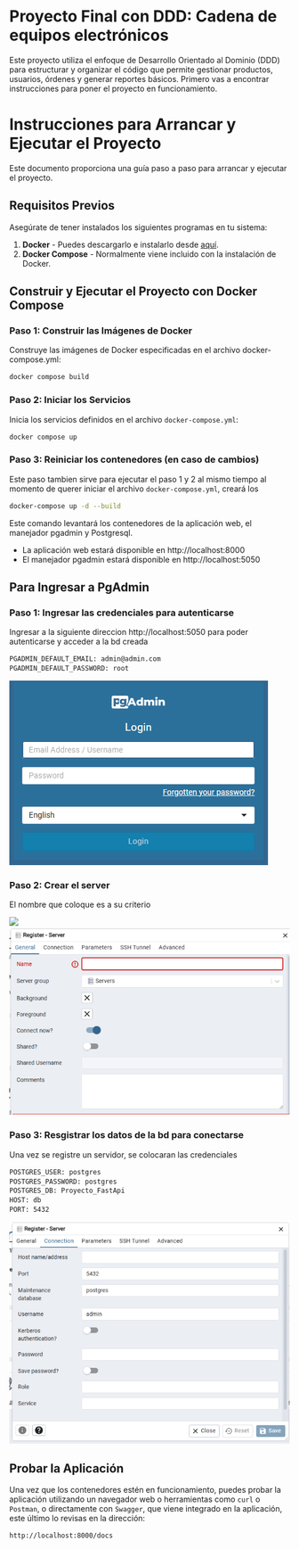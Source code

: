 # Proyecto Final con DDD: Cadena de equipos electrónicos
Este proyecto utiliza el enfoque de Desarrollo Orientado al Dominio (DDD) para estructurar y organizar el código que permite gestionar productos, usuarios, órdenes y generar reportes básicos. Primero vas a encontrar instrucciones para poner el proyecto en funcionamiento.

# Instrucciones para Arrancar y Ejecutar el Proyecto

Este documento proporciona una guía paso a paso para arrancar y ejecutar el proyecto.

## Requisitos Previos

Asegúrate de tener instalados los siguientes programas en tu sistema:

1. **Docker** - Puedes descargarlo e instalarlo desde [aquí](https://www.docker.com/get-started).
2. **Docker Compose** - Normalmente viene incluido con la instalación de Docker.

## Construir y Ejecutar el Proyecto con Docker Compose
### Paso 1: Construir las Imágenes de Docker
Construye las imágenes de Docker especificadas en el archivo docker-compose.yml:
```bash
docker compose build
```
### Paso 2: Iniciar los Servicios
Inicia los servicios definidos en el archivo `docker-compose.yml`:
```bash
docker compose up
```
### Paso 3: Reiniciar los contenedores (en caso de cambios)
Este paso tambien sirve para ejecutar el paso 1 y 2 al mismo tiempo al momento de querer iniciar el archivo `docker-compose.yml`, creará los
```bash
docker-compose up -d --build
```
Este comando levantará los contenedores de la aplicación web, el manejador pgadmin y Postgresql. 
- La aplicación web estará disponible en http://localhost:8000 
- El manejador pgadmin estará disponible en  http://localhost:5050 

## Para Ingresar a PgAdmin
### Paso 1: Ingresar las credenciales para autenticarse
Ingresar a la siguiente direccion http://localhost:5050 para poder autenticarse y acceder a la bd creada
```bash
PGADMIN_DEFAULT_EMAIL: admin@admin.com
PGADMIN_DEFAULT_PASSWORD: root
```
![Referencia](Imagenes_readme\inicio.png)
### Paso 2: Crear el server
El nombre que coloque es a su criterio

![](Imagenes_readme\Paso1.png)
![](Imagenes_readme\Paso2.png)
### Paso 3: Resgistrar los datos de la bd para conectarse 
Una vez se registre un servidor, se colocaran las credenciales
```bash
POSTGRES_USER: postgres
POSTGRES_PASSWORD: postgres
POSTGRES_DB: Proyecto_FastApi
HOST: db
PORT: 5432
```
![](Imagenes_readme\Paso3.png)
## Probar la Aplicación
Una vez que los contenedores estén en funcionamiento, puedes probar la aplicación utilizando un navegador web o herramientas como `curl` o `Postman`, o directamente con `Swagger`, que viene integrado en la aplicación, este último lo revisas en la dirección:
```bash
http://localhost:8000/docs
```